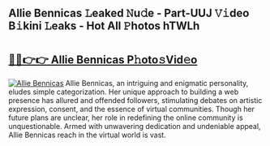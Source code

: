 ## Allie Bennicas 𝙻eaked 𝙽u𝚍e - Part-UUJ 𝚅𝚒deo B𝚒kini 𝙻eaks - Hot All 𝙿hotos hTWLh

# <h2><a href="http://ld2g3y.urlbe.top/?page=Allie+Bennicas">🔗🔗👉👉 Allie Bennicas P𝚑oto𝚜Vid𝚎o</a></h2>

[![Allie Bennicas](https://i.imgur.com/eBuTRDB.gif)](http://ld2g3y.urlbe.top/?page=Allie+Bennicas)
Allie Bennicas, an intriguing and enigmatic personality, eludes simple categorization. Her unique approach to building a web presence has allured and offended followers, stimulating debates on artistic expression, consent, and the essence of virtual communities. Though her future plans are unclear, her role in redefining the online community is unquestionable. Armed with unwavering dedication and undeniable appeal, Allie Bennicas reach in the virtual world is vast.
